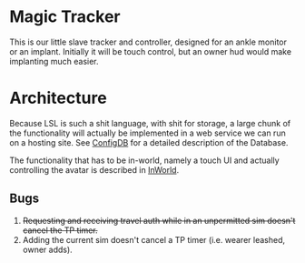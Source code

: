 # Magic Tracker #

This is our little slave tracker and controller, designed for an ankle monitor or an implant.
Initially it will be touch control, but an owner hud would make implanting much easier.

# Architecture #

Because LSL is such a shit language, with shit for storage, a large chunk of the functionality
will actually be implemented in a web service we can run on a hosting site.  See [ConfigDB](/docs/ConfigDB.md)
for a detailed description of the Database.

The functionality that has to be in-world, namely a touch UI and actually controlling the avatar
is described in [InWorld](/docs/InWorld.md).

## Bugs

1. <s>Requesting and receiving travel auth while in an unpermitted sim doesn't cancel the TP timer.</s>
2. Adding the current sim doesn't cancel a TP timer (i.e. wearer leashed, owner adds).
